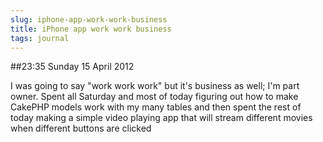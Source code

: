 ```yaml
---
slug: iphone-app-work-work-business
title: iPhone app work work business
tags: journal
---
```


##23:35 Sunday 15 April 2012

I was going to say "work work work" but it's business as well; I'm part owner.  Spent all Saturday and most of today figuring out how to make CakePHP models work with my many tables and then spent the rest of today making a simple video playing app that will stream different movies when different buttons are clicked

 
